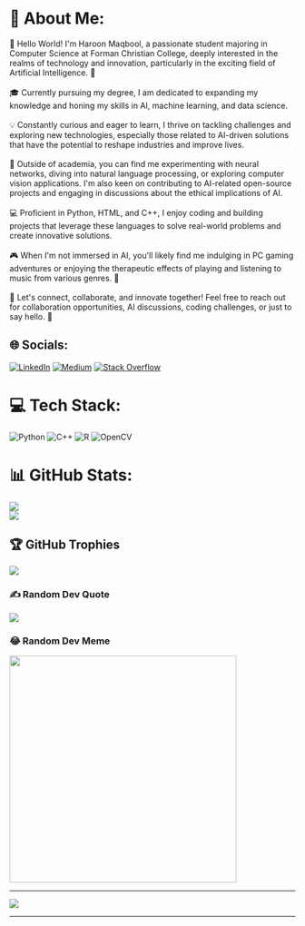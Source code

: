# 💫 About Me:
👋 Hello World! I'm Haroon Maqbool, a passionate student majoring in Computer Science at Forman Christian College, deeply interested in the realms of technology and innovation, particularly in the exciting field of Artificial Intelligence. 🤖<br><br>🎓 Currently pursuing my degree, I am dedicated to expanding my knowledge and honing my skills in AI, machine learning, and data science.<br><br>💡 Constantly curious and eager to learn, I thrive on tackling challenges and exploring new technologies, especially those related to AI-driven solutions that have the potential to reshape industries and improve lives.<br><br>🌱 Outside of academia, you can find me experimenting with neural networks, diving into natural language processing, or exploring computer vision applications. I'm also keen on contributing to AI-related open-source projects and engaging in discussions about the ethical implications of AI.<br><br>💻 Proficient in Python, HTML, and C++, I enjoy coding and building projects that leverage these languages to solve real-world problems and create innovative solutions.<br><br>🎮 When I'm not immersed in AI, you'll likely find me indulging in PC gaming adventures or enjoying the therapeutic effects of playing and listening to music from various genres. 🎵<br><br>🌟 Let's connect, collaborate, and innovate together! Feel free to reach out for collaboration opportunities, AI discussions, coding challenges, or just to say hello. 🚀


## 🌐 Socials:
[![LinkedIn](https://img.shields.io/badge/LinkedIn-%230077B5.svg?logo=linkedin&logoColor=white)](https://linkedin.com/in/haroon-maqbool-850667218/) [![Medium](https://img.shields.io/badge/Medium-12100E?logo=medium&logoColor=white)](https://medium.com/@@haroon.1maqbool) [![Stack Overflow](https://img.shields.io/badge/-Stackoverflow-FE7A16?logo=stack-overflow&logoColor=white)](https://stackoverflow.com/users/23504214) 

# 💻 Tech Stack:
![Python](https://img.shields.io/badge/python-3670A0?style=plastic&logo=python&logoColor=ffdd54) ![C++](https://img.shields.io/badge/c++-%2300599C.svg?style=plastic&logo=c%2B%2B&logoColor=white) ![R](https://img.shields.io/badge/r-%23276DC3.svg?style=plastic&logo=r&logoColor=white) ![OpenCV](https://img.shields.io/badge/opencv-%23white.svg?style=plastic&logo=opencv&logoColor=white)

# 📊 GitHub Stats:
![](https://github-readme-streak-stats.herokuapp.com/?user=haroonmaqbool&theme=dark&hide_border=false)<br/>
![](https://github-readme-stats.vercel.app/api/top-langs/?username=haroonmaqbool&theme=dark&hide_border=false&include_all_commits=true&count_private=true&layout=compact)

## 🏆 GitHub Trophies
![](https://github-profile-trophy.vercel.app/?username=haroonmaqbool&theme=monokai&no-frame=false&no-bg=true&margin-w=4)

### ✍️ Random Dev Quote
![](https://quotes-github-readme.vercel.app/api?type=horizontal&theme=radical)

### 😂 Random Dev Meme
<img src='https://randommeme-five.vercel.app/' style="height: 400px;"/>

---
[![](https://visitcount.itsvg.in/api?id=haroonmaqbool&icon=6&color=4)](https://visitcount.itsvg.in)

<!-- Proudly created with GPRM ( https://gprm.itsvg.in ) -->


****
